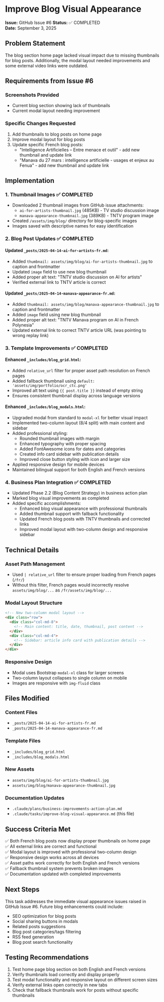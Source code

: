 # Improve Blog Visual Appearance

**Issue:** GitHub Issue #6
**Status:** ✅ COMPLETED  
**Date:** September 3, 2025

## Problem Statement

The blog section home page lacked visual impact due to missing thumbnails for blog posts. Additionally, the modal layout needed improvements and some external video links were outdated.

## Requirements from Issue #6

### Screenshots Provided
- Current blog section showing lack of thumbnails
- Current modal layout needing improvement

### Specific Changes Requested
1. Add thumbnails to blog posts on home page
2. Improve modal layout for blog posts
3. Update specific French blog posts:
   - "Intelligence Artificielles – Entre menace et outil" - add new thumbnail and update link
   - "Manava du 27 mars : intelligence artificielle - usages et enjeux au Fenua" - add new thumbnail and update link

## Implementation

### 1. Thumbnail Images ✅ COMPLETED
- Downloaded 2 thumbnail images from GitHub issue attachments:
  - `ai-for-artists-thumbnail.jpg` (485KB) - TV studio discussion image
  - `manava-appearance-thumbnail.jpg` (389KB) - TNTV program image
- Created `/assets/img/blog/` directory for blog-specific images
- Images saved with descriptive names for easy identification

### 2. Blog Post Updates ✅ COMPLETED

#### Updated `_posts/2025-04-14-ai-for-artists-fr.md`:
- Added `thumbnail: assets/img/blog/ai-for-artists-thumbnail.jpg` to caption and frontmatter
- Updated `image` field to use new blog thumbnail
- Added proper alt text: "TNTV studio discussion on AI for artists"
- Verified external link to TNTV article is correct

#### Updated `_posts/2025-04-14-manava-appearance-fr.md`:
- Added `thumbnail: assets/img/blog/manava-appearance-thumbnail.jpg` to caption and frontmatter
- Added `image` field using new blog thumbnail
- Added proper alt text: "TNTV Manava program on AI in French Polynesia"
- Updated external link to correct TNTV article URL (was pointing to wrong replay link)

### 3. Template Improvements ✅ COMPLETED

#### Enhanced `_includes/blog_grid.html`:
- Added `relative_url` filter for proper asset path resolution on French pages
- Added fallback thumbnail using `default: 'assets/img/portfolio/ocr_ctc.png'`
- Improved alt text using `{{ post.title }}` instead of empty string
- Ensures consistent thumbnail display across language versions

#### Enhanced `_includes/blog_modals.html`:
- Upgraded modal from standard to `modal-xl` for better visual impact
- Implemented two-column layout (8/4 split) with main content and sidebar
- Added professional styling:
  - Rounded thumbnail images with margin
  - Enhanced typography with proper spacing
  - Added FontAwesome icons for dates and categories
  - Created info card sidebar with publication details
  - Improved close button styling with icon and larger size
- Applied responsive design for mobile devices
- Maintained bilingual support for both English and French versions

### 4. Business Plan Integration ✅ COMPLETED
- Updated Phase 2.2 (Blog Content Strategy) in business action plan
- Marked blog visual improvements as completed
- Added specific accomplishments:
  - Enhanced blog visual appearance with professional thumbnails
  - Added thumbnail support with fallback functionality
  - Updated French blog posts with TNTV thumbnails and corrected links
  - Improved modal layout with two-column design and responsive sidebar

## Technical Details

### Asset Path Management
- Used `| relative_url` filter to ensure proper loading from French pages (`/fr/`)
- Without this filter, French pages would incorrectly resolve `assets/img/blog/...` as `/fr/assets/img/blog/...`

### Modal Layout Structure
```html
<!-- New two-column modal layout -->
<div class="row">
  <div class="col-md-8">
    <!-- Main content: title, date, thumbnail, post content -->
  </div>
  <div class="col-md-4">
    <!-- Sidebar: article info card with publication details -->
  </div>
</div>
```

### Responsive Design
- Modal uses Bootstrap `modal-xl` class for larger screens
- Two-column layout collapses to single column on mobile
- Images are responsive with `img-fluid` class

## Files Modified

### Content Files
- `_posts/2025-04-14-ai-for-artists-fr.md`
- `_posts/2025-04-14-manava-appearance-fr.md`

### Template Files
- `_includes/blog_grid.html`
- `_includes/blog_modals.html`

### New Assets
- `assets/img/blog/ai-for-artists-thumbnail.jpg`
- `assets/img/blog/manava-appearance-thumbnail.jpg`

### Documentation Updates
- `.claude/plans/business-improvements-action-plan.md`
- `.claude/tasks/improve-blog-visual-appearance.md` (this file)

## Success Criteria Met

✅ Both French blog posts now display proper thumbnails on home page  
✅ All external links are correct and functional  
✅ Modal layout is improved with professional two-column design  
✅ Responsive design works across all devices  
✅ Asset paths work correctly for both English and French versions  
✅ Fallback thumbnail system prevents broken images  
✅ Documentation updated with completed improvements  

## Next Steps

This task addresses the immediate visual appearance issues raised in GitHub Issue #6. Future blog enhancements could include:
- SEO optimization for blog posts
- Social sharing buttons in modals  
- Related posts suggestions
- Blog post categories/tags filtering
- RSS feed generation
- Blog post search functionality

## Testing Recommendations

1. Test home page blog section on both English and French versions
2. Verify thumbnails load correctly and display properly
3. Test modal functionality and responsive layout on different screen sizes
4. Verify external links open correctly in new tabs
5. Check that fallback thumbnails work for posts without specific thumbnails